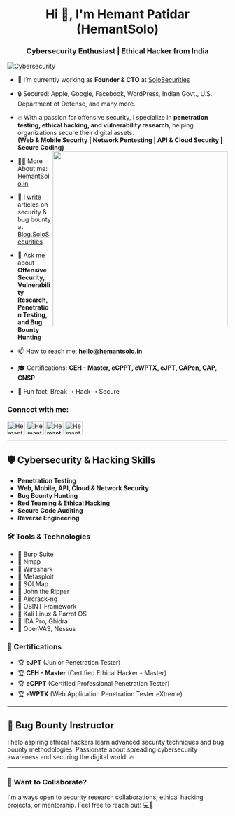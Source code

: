 <h1 align="center">Hi 👋, I'm Hemant Patidar (HemantSolo)</h1>
<h3 align="center">Cybersecurity Enthusiast | Ethical Hacker from India</h3>

![Cybersecurity](https://img.shields.io/badge/Cybersecurity-Expert-informational?style=flat&logo=security&color=2bbc8a)

- 🔭 I’m currently working as **Founder & CTO** at [SoloSecurities](https://solosecurities.com/)

- 🔒 Secured: Apple, Google, Facebook, WordPress, Indian Govt., U.S. Department of Defense, and many more.  

- 🔥 With a passion for offensive security, I specialize in **penetration testing, ethical hacking, and vulnerability research**, helping organizations secure their digital assets.  
  **(Web & Mobile Security | Network Pentesting | API & Cloud Security | Secure Coding)**  
  <img align="right" width="400" src="https://media.tenor.com/zzntm2_9B3gAAAAC/hacker.gif">

- 👨‍💻 More About me: [HemantSolo.in](https://hemantsolo.in/)

- 📝 I write articles on security & bug bounty at [Blog.SoloSecurities](https://blog.solosecurities.com/)

- 💬 Ask me about **Offensive Security, Vulnerability Research, Penetration Testing, and Bug Bounty Hunting**

- 📫 How to reach me: **hello@hemantsolo.in**

- 🎓 Certifications: **CEH - Master, eCPPT, eWPTX, eJPT, CAPen, CAP, CNSP**

- 🚀 Fun fact: Break ➝ Hack ➝ Secure

<h3 align="left">Connect with me:</h3>
<p align="left">
<a href="https://twitter.com/HemantSolo" target="blank"><img align="center" src="https://raw.githubusercontent.com/rahuldkjain/github-profile-readme-generator/master/src/images/icons/Social/twitter.svg" alt="HemantSolo" height="30" width="40" /></a>
<a href="https://www.linkedin.com/in/hemantsolo/" target="blank"><img align="center" src="https://raw.githubusercontent.com/rahuldkjain/github-profile-readme-generator/master/src/images/icons/Social/linked-in-alt.svg" alt="HemantSolo" height="30" width="40" /></a>
<a href="https://www.instagram.com/hemant.solo/" target="blank"><img align="center" src="https://raw.githubusercontent.com/rahuldkjain/github-profile-readme-generator/master/src/images/icons/Social/instagram.svg" alt="HemantSolo" height="30" width="40" /></a>
<a href="https://www.facebook.com/Hemantsolohp" target="blank"><img align="center" src="https://raw.githubusercontent.com/rahuldkjain/github-profile-readme-generator/master/src/images/icons/Social/facebook.svg" alt="HemantSolo" height="30" width="40" /></a>
</p>

---

## 🛡️ Cybersecurity & Hacking Skills
- **Penetration Testing**
- **Web, Mobile, API, Cloud & Network Security**
- **Bug Bounty Hunting**
- **Red Teaming & Ethical Hacking**
- **Secure Code Auditing**
- **Reverse Engineering**

### 🛠️ Tools & Technologies
- 🔹 Burp Suite
- 🔹 Nmap
- 🔹 Wireshark
- 🔹 Metasploit
- 🔹 SQLMap
- 🔹 John the Ripper
- 🔹 Aircrack-ng
- 🔹 OSINT Framework
- 🔹 Kali Linux & Parrot OS
- 🔹 IDA Pro, Ghidra
- 🔹 OpenVAS, Nessus

### 📜 Certifications
- 🏆 **eJPT** (Junior Penetration Tester)
- 🏆 **CEH - Master** (Certified Ethical Hacker - Master)
- 🏆 **eCPPT** (Certified Professional Penetration Tester)
- 🏆 **eWPTX** (Web Application Penetration Tester eXtreme)

---

## 🎯 Bug Bounty Instructor
I help aspiring ethical hackers learn advanced security techniques and bug bounty methodologies. Passionate about spreading cybersecurity awareness and securing the digital world! 🔥

---

### 📩 Want to Collaborate?
I'm always open to security research collaborations, ethical hacking projects, or mentorship. Feel free to reach out! 💻🚀
